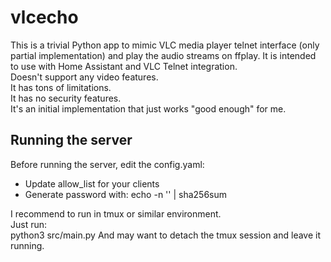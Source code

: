 # vlcecho
This is a trivial Python app to mimic VLC media player telnet interface (only partial implementation) and play the audio streams on ffplay.
It is intended to use with Home Assistant and VLC Telnet integration.  
Doesn't support any video features.  
It has tons of limitations.  
It has no security features.  
It's an initial implementation that just works "good enough" for me.  

## Running the server
Before running the server, edit the config.yaml:  
- Update allow_list for your clients
- Generate password with:
    echo -n '<password>' | sha256sum

I recommend to run in tmux or similar environment.  
Just run:  
    python3 src/main.py
And may want to detach the tmux session and leave it running.
